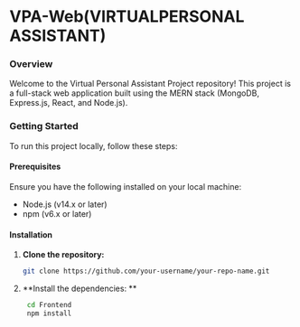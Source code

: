# VPA-Web(VIRTUALPERSONAL ASSISTANT)

### Overview
Welcome to the Virtual Personal Assistant Project repository! This project is a full-stack web application built using the MERN stack (MongoDB, Express.js, React, and Node.js).

### Getting Started
To run this project locally, follow these steps:

#### Prerequisites

Ensure you have the following installed on your local machine:
- Node.js (v14.x or later)
- npm (v6.x or later)

#### Installation
1. **Clone the repository:**

   ```bash
   git clone https://github.com/your-username/your-repo-name.git

2. **Install the dependencies: **
   ```bash
    cd Frontend
    npm install
